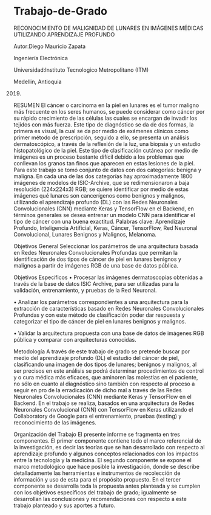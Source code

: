 # Trabajo-de-Grado
RECONOCIMIENTO DE MALIGNIDAD DE LUNARES EN IMÁGENES MÉDICAS UTILIZANDO APRENDIZAJE PROFUNDO

Autor:Diego Mauricio Zapata

Ingeniería Electrónica

Universidad:Instituto Tecnologico Metropolitano (ITM)

Medellin, Antioquia

2019.

RESUMEN
El cáncer o carcinoma en la piel en lunares es el tumor maligno más frecuente en los seres humanos, se puede considerar como cáncer por su rápido crecimiento de las células las cuales se encargan de invadir los tejidos con más fuerza.
Este tipo de diagnóstico se da de dos formas, la primera es visual, la cual se da por medio de exámenes clínicos como primer método de prescripción, seguido a ello, se presenta un análisis dermatoscópico, a través de la reflexión de la luz, una biopsia y un estudio histopatológico de la piel.
Este tipo de clasificación cutánea por medio de imágenes es un proceso bastante difícil debido a los problemas que conllevan los granos tan finos que aparecen en estas lesiones de la piel.
Para este trabajo se tomó conjunto de datos con dos categorías: benigna y maligna. En cada una de las dos categorías hay aproximadamente 1800 imágenes de modelos de ISIC-Archive, que se redimensionaron a baja resolución (224x224x3) RGB; se quiere identificar por medio de estas imágenes qué lunares son cancerígenos como benignos y malignos, utilizando el aprendizaje profundo (DL) con las Redes Neuronales Convolucionales (CNN) mediante Keras y TensorFlow en el Backend, en términos generales se desea entrenar un modelo CNN para identificar el tipo de cáncer con una buena exactitud.
 Palabras clave: Aprendizaje Profundo, Inteligencia Artificial, Keras, Cáncer, TensorFlow, Red Neuronal Convolucional, Lunares Benignos y Malignos, Melanoma.

Objetivos General
Seleccionar los parámetros de una arquitectura basada en Redes Neuronales Convolucionales Profundas que permitan la identificación de dos tipos de cáncer de piel en lunares benignos y malignos a partir de imágenes RGB de una base de datos pública.

Objetivos Específicos
•	Procesar las imágenes dermatoscopias obtenidas a través de la base de datos ISIC Archive, para ser utilizadas para la validación, entrenamiento, y pruebas de la Red Neuronal.

•	Analizar los parámetros correspondientes a una arquitectura para la extracción de características basado en Redes Neuronales Convolucionales Profundas y con este método de clasificación poder dar respuesta y categorizar el tipo de cáncer de piel en lunares benignos y malignos.

•	Validar la arquitectura propuesta con una base de datos de imágenes RGB pública y comparar con arquitecturas conocidas.

Metodología
A través de este trabajo de grado se pretende buscar por medio del aprendizaje profundo (DL) el estudio del cáncer de piel, clasificando una imagen de dos tipos de lunares; benignos y malignos, al ser precisos en este análisis se podrá determinar procedimientos de control y o cura médica más eficaces, que aminoren las molestias en el paciente, no sólo en cuanto al diagnóstico sino también con respecto al proceso a seguir en pro de la erradicación de dicho mal a través de las Redes Neuronales Convolucionales (CNN) mediante Keras y TensorFlow en el Backend.
En el trabajo se realiza, basados en una arquitectura de Redes Neuronales Convolucional (CNN) con TensorFlow en Keras utilizando el Collaboratory de Google para el entrenamiento, pruebas (testing) y reconocimiento de las imágenes.

Organización del Trabajo
El presente informe se fragmenta en tres componentes. El primer componente contiene todo el marco referencial de la investigación, es decir las teorías que se han desarrollado con respecto al aprendizaje profundo y algunos conceptos relacionados con los impactos entre la tecnología y la medicina.
El segundo componente se expone el marco metodológico que hace posible la investigación, donde se describe detalladamente las herramientas e instrumentos de recolección de información y uso de esta para el propósito propuesto.
En el tercer componente se desarrolla toda la propuesta antes planteada y se cumplen con los objetivos específicos del trabajo de grado; igualmente se desarrollan las conclusiones y recomendaciones con respecto a este trabajo planteado y sus aportes a futuro.
